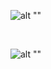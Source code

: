 ![alt ""](https://raw.githubusercontent.com/ForrestX386/static/master/pic/php/webshell1.png "")


<br />

![alt ""](https://raw.githubusercontent.com/ForrestX386/static/master/pic/php/webshell2.png "")